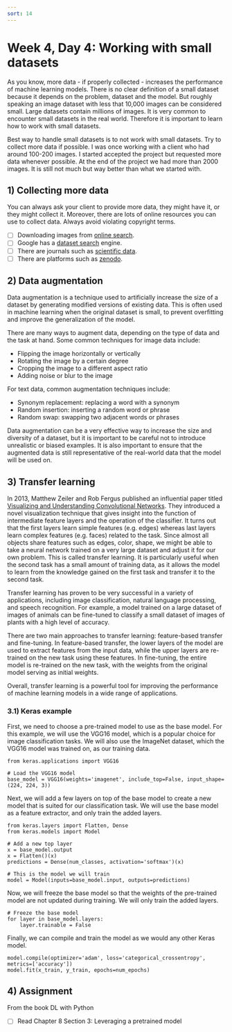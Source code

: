 ```yaml
---
sort: 14
---
```


# Week 4, Day 4: Working with small datasets

As you know, more data - if properly collected - increases the performance of machine learning models. There is no clear definition of a small dataset because it depends on the problem, dataset and the model. But roughly speaking an image dataset with less that 10,000 images can be considered small. Large datasets contain millions of images. It is very common to encounter small datasets in the real world. Therefore it is important to learn how to work with small datasets. 

Best way to handle small datasets is to not work with small datasets. Try to collect more data if possible. I was once working with a client who had around 100-200 images. I started accepted the project but requested more data whenever possible. At the end of the project we had more than 2000 images. It is still not much but way better than what we started with.

## 1) Collecting more data

You can always ask your client to provide more data, they might have it, or they might collect it. Moreover, there are lots of online resources you can use to collect data. Always avoid violating copyright terms.

- [ ] Downloading images from [online search](https://www.youtube.com/watch?v=OQydrlSzxnE).
- [ ] Google has a [dataset search](https://datasetsearch.research.google.com/) engine.
- [ ] There are journals such as [scientific data](https://www.nature.com/sdata/).
- [ ] There are platforms such as [zenodo](https://zenodo.org/).

## 2) Data augmentation

Data augmentation is a technique used to artificially increase the size of a dataset by generating modified versions of existing data. This is often used in machine learning when the original dataset is small, to prevent overfitting and improve the generalization of the model.

There are many ways to augment data, depending on the type of data and the task at hand. Some common techniques for image data include:

- Flipping the image horizontally or vertically
- Rotating the image by a certain degree
- Cropping the image to a different aspect ratio
- Adding noise or blur to the image

For text data, common augmentation techniques include:

- Synonym replacement: replacing a word with a synonym
- Random insertion: inserting a random word or phrase
- Random swap: swapping two adjacent words or phrases

Data augmentation can be a very effective way to increase the size and diversity of a dataset, but it is important to be careful not to introduce unrealistic or biased examples. It is also important to ensure that the augmented data is still representative of the real-world data that the model will be used on.

## 3) Transfer learning

In 2013, Matthew Zeiler and Rob Fergus published an influential paper titled [Visualizing and Understanding Convolutional Networks](https://arxiv.org/abs/1311.2901). They introduced a novel visualization technique that gives insight into the function of intermediate feature layers and the operation of the classifier. It turns out that the first layers learn simple features (e.g. edges) whereas last layers learn complex features (e.g. faces) related to the task. Since almost all objects share features such as edges, color, shape, we might be able to take a neural network trained on a very large dataset and adjust it for our own problem. This is called transfer learning. It is particularly useful when the second task has a small amount of training data, as it allows the model to learn from the knowledge gained on the first task and transfer it to the second task.

Transfer learning has proven to be very successful in a variety of applications, including image classification, natural language processing, and speech recognition. For example, a model trained on a large dataset of images of animals can be fine-tuned to classify a small dataset of images of plants with a high level of accuracy.

There are two main approaches to transfer learning: feature-based transfer and fine-tuning. In feature-based transfer, the lower layers of the model are used to extract features from the input data, while the upper layers are re-trained on the new task using these features. In fine-tuning, the entire model is re-trained on the new task, with the weights from the original model serving as initial weights.

Overall, transfer learning is a powerful tool for improving the performance of machine learning models in a wide range of applications.

### 3.1) Keras example

First, we need to choose a pre-trained model to use as the base model. For this example, we will use the VGG16 model, which is a popular choice for image classification tasks. We will also use the ImageNet dataset, which the VGG16 model was trained on, as our training data.

```
from keras.applications import VGG16

# Load the VGG16 model
base_model = VGG16(weights='imagenet', include_top=False, input_shape=(224, 224, 3))
```


Next, we will add a few layers on top of the base model to create a new model that is suited for our classification task. We will use the base model as a feature extractor, and only train the added layers.

```
from keras.layers import Flatten, Dense
from keras.models import Model

# Add a new top layer
x = base_model.output
x = Flatten()(x)
predictions = Dense(num_classes, activation='softmax')(x)

# This is the model we will train
model = Model(inputs=base_model.input, outputs=predictions)
```

Now, we will freeze the base model so that the weights of the pre-trained model are not updated during training. We will only train the added layers.

```
# Freeze the base model
for layer in base_model.layers:
    layer.trainable = False
```

Finally, we can compile and train the model as we would any other Keras model.

```
model.compile(optimizer='adam', loss='categorical_crossentropy', metrics=['accuracy'])
model.fit(x_train, y_train, epochs=num_epochs)
```

## 4) Assignment

From the book DL with Python

- [ ] Read Chapter 8 Section 3: Leveraging a pretrained model


